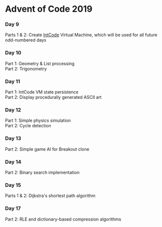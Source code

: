 # Advent of Code 2019

### Day 9
Parts 1 & 2: Create [IntCode](https://esolangs.org/wiki/Intcode) Virtual Machine, which will be used for all future odd-numbered days 

### Day 10
Part 1: Geometry & List processing  
Part 2: Trigonometry

### Day 11
Part 1: IntCode VM state persistence  
Part 2: Display procedurally generated ASCII art

### Day 12
Part 1: Simple physics simulation  
Part 2: Cycle detection

### Day 13
Part 2: Simple game AI for Breakout clone

### Day 14
Part 2: Binary search implementation

### Day 15
Parts 1 & 2: Dijkstra's shortest path algorithm

### Day 17
Part 2: RLE and dictionary-based compression algorithms
